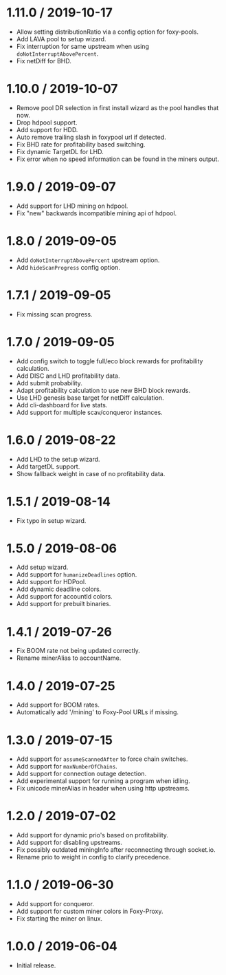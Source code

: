 1.11.0 / 2019-10-17
==================

* Allow setting distributionRatio via a config option for foxy-pools.
* Add LAVA pool to setup wizard.
* Fix interruption for same upstream when using `doNotInterruptAbovePercent`.
* Fix netDiff for BHD.

1.10.0 / 2019-10-07
==================

* Remove pool DR selection in first install wizard as the pool handles that now.
* Drop hdpool support.
* Add support for HDD.
* Auto remove trailing slash in foxypool url if detected.
* Fix BHD rate for profitability based switching.
* Fix dynamic TargetDL for LHD.
* Fix error when no speed information can be found in the miners output.

1.9.0 / 2019-09-07
==================

* Add support for LHD mining on hdpool.
* Fix "new" backwards incompatible mining api of hdpool.

1.8.0 / 2019-09-05
==================

* Add `doNotInterruptAbovePercent` upstream option.
* Add `hideScanProgress` config option.

1.7.1 / 2019-09-05
==================

* Fix missing scan progress.

1.7.0 / 2019-09-05
==================

* Add config switch to toggle full/eco block rewards for profitability calculation.
* Add DISC and LHD profitability data.
* Add submit probability.
* Adapt profitability calculation to use new BHD block rewards.
* Use LHD genesis base target for netDiff calculation.
* Add cli-dashboard for live stats.
* Add support for multiple scav/conqueror instances.

1.6.0 / 2019-08-22
==================

* Add LHD to the setup wizard.
* Add targetDL support.
* Show fallback weight in case of no profitability data.

1.5.1 / 2019-08-14
==================

* Fix typo in setup wizard.

1.5.0 / 2019-08-06
==================

* Add setup wizard.
* Add support for `humanizeDeadlines` option.
* Add support for HDPool.
* Add dynamic deadline colors.
* Add support for accountId colors.
* Add support for prebuilt binaries.

1.4.1 / 2019-07-26
==================

* Fix BOOM rate not being updated correctly.
* Rename minerAlias to accountName.

1.4.0 / 2019-07-25
==================

* Add support for BOOM rates.
* Automatically add '/mining' to Foxy-Pool URLs if missing.

1.3.0 / 2019-07-15
==================

* Add support for `assumeScannedAfter` to force chain switches.
* Add support for `maxNumberOfChains`.
* Add support for connection outage detection.
* Add experimental support for running a program when idling.
* Fix unicode minerAlias in header when using http upstreams.

1.2.0 / 2019-07-02
==================

* Add support for dynamic prio's based on profitability.
* Add support for disabling upstreams.
* Fix possibly outdated miningInfo after reconnecting through socket.io.
* Rename prio to weight in config to clarify precedence.

1.1.0 / 2019-06-30
==================

* Add support for conqueror.
* Add support for custom miner colors in Foxy-Proxy.
* Fix starting the miner on linux.

1.0.0 / 2019-06-04
==================

* Initial release.
